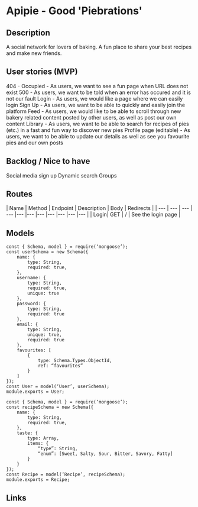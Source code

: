 # Apipie - Good 'Piebrations'

## Description
A social network for lovers of baking. A fun place to share your best recipes and make new friends.

## User stories (MVP)
404 - Occupied - As users, we want to see a fun page when URL does not exist
500 - As users, we want to be told when an error has occured and it is not our fault
Login - As users, we would like a page where we can easily login
Sign Up - As users, we want to be able to quickly and easily join the platform
Feed - As users, we would like to be able to scroll through new bakery related content posted by other users, as well as post our own content
Library - As users, we want to be able to search for recipes of pies (etc.) in a fast and fun way to discover new pies
Profile page (editable) - As users, we want to be able to update our details as well as see you favourite pies and our own posts
## Backlog / Nice to have
Social media sign up
Dynamic search
Groups
## Routes
| Name | Method | Endpoint | Description | Body | Redirects |
| --- | --- | --- | --- |--- |--- |--- |--- |--- |--- |--- |
| Login| GET | / | See the login page | 

## Models
```
const { Schema, model } = require(‘mongoose’);
const userSchema = new Schema({
    name: {
        type: String,
        required: true,
    },
    username: {
        type: String,
        required: true,
        unique: true
    },
    password: {
        type: String,
        required: true
    },
    email: {
        type: String,
        unique: true,
        required: true
    },
    favourites: [
        {
            type: Schema.Types.ObjectId,
            ref: “favourites”
        }
    ]
});
const User = model(‘User’, userSchema);
module.exports = User;

const { Schema, model } = require(‘mongoose’);
const recipeSchema = new Schema({
    name: {
        type: String,
        required: true,
    },
    taste: {
        type: Array,
        items: {
            “type”: String,
            “enum”: [Sweet, Salty, Sour, Bitter, Savory, Fatty]
        }
    }
});
const Recipe = model(‘Recipe’, recipeSchema);
module.exports = Recipe;
```

## Links
